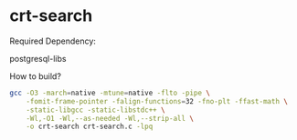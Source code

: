 # crt-search

Required Dependency: 

postgresql-libs


How to build?

```bash
gcc -O3 -march=native -mtune=native -flto -pipe \
    -fomit-frame-pointer -falign-functions=32 -fno-plt -ffast-math \
    -static-libgcc -static-libstdc++ \
    -Wl,-O1 -Wl,--as-needed -Wl,--strip-all \
    -o crt-search crt-search.c -lpq
```
